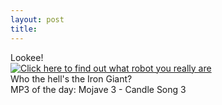 ```yaml
---
layout: post
title: 
---
```


Lookee!<br>
<a href="http://www.robohouse.com/myrobot"><img src="http://www.robohouse.com/myrobot/irongiant.gif" alt="Click here to find out what robot you really are"></a>
<br>
Who the hell's the Iron Giant?
<br>
MP3 of the day: Mojave 3 - Candle Song 3
